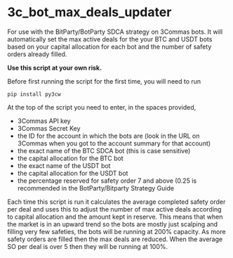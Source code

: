 # 3c_bot_max_deals_updater
For use with the BitParty/BotParty SDCA strategy on 3Commas bots. It will automatically set the max active deals for the your BTC and USDT bots based on your capital allocation for each bot and the number of safety orders already filled.

**Use this script at your own risk.**

Before first running the script for the first time, you will need to run

    pip install py3cw

At the top of the script you need to enter, in the spaces provided, 
- 3Commas API key
- 3Commas Secret Key
- the ID for the account in which the bots are (look in the URL on 3Commas when you got to the account summary for that account)
- the exact name of the BTC SDCA bot (this is case sensitive)
- the capital allocation for the BTC bot
- the exact name of the USDT bot
- the capital allocation for the USDT bot
- the percentage reserved for safety order 7 and above (0.25 is recommended in the BotParty/Bitparty Strategy Guide

Each time this script is run it calculates the average completed safety order per deal and uses this to adjust the number of max active deals according to capital allocation and the amount kept in reserve. This means that when the market is in an upward trend so the bots are mostly just scalping and filling very few safeties, the bots will be running at 200% capacity. As more safety orders are filled then the max deals are reduced. When the average SO per deal is over 5 then they will be running at 100%. 
